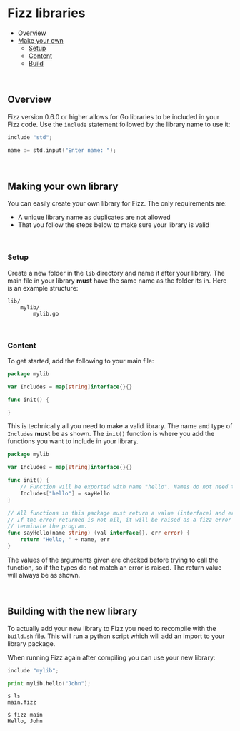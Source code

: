 # **Fizz libraries**

- [Overview](#overview)
- [Make your own](#create)
  - [Setup](#setup)
  - [Content](#content)
  - [Build](#build)

<br>

## <a id="overview"></a> **Overview**

Fizz version 0.6.0 or higher allows for Go libraries to be included in your Fizz code. Use the `include` statement followed by the library name to use it:

```go
include "std";

name := std.input("Enter name: ");
```

<br>

## <a id="create"></a> **Making your own library**

You can easily create your own library for Fizz. The only requirements are:

- A unique library name as duplicates are not allowed
- That you follow the steps below to make sure your library is valid

<br>

### <a id="setup"></a> Setup

Create a new folder in the `lib` directory and name it after your library. The main file in your library **must** have the same name as the folder its in. Here is an example structure:

```
lib/
    mylib/
        mylib.go
```

<br>

### <a id="content"></a> Content

To get started, add the following to your main file:

```go
package mylib

var Includes = map[string]interface{}{}

func init() {

}
```

This is technically all you need to make a valid library. The name and type of `Includes` **must** be as shown. The `init()` function is where you add the functions you want to include in your library.

```go
package mylib

var Includes = map[string]interface{}{}

func init() {
    // Function will be exported with name "hello". Names do not need to match.
    Includes["hello"] = sayHello
}

// All functions in this package must return a value (interface) and error.
// If the error returned is not nil, it will be raised as a fizz error and
// terminate the program.
func sayHello(name string) (val interface{}, err error) {
    return "Hello, " + name, err
}
```

The values of the arguments given are checked before trying to call the function, so if the types do not match an error is raised. The return value will always be as shown.

<br>

## <a id="build"></a> Building with the new library

To actually add your new library to Fizz you need to recompile with the `build.sh` file. This will run a python script which will add an import to your library package.

When running Fizz again after compiling you can use your new library:

```go
include "mylib";

print mylib.hello("John");
```

```console
$ ls
main.fizz

$ fizz main
Hello, John
```
